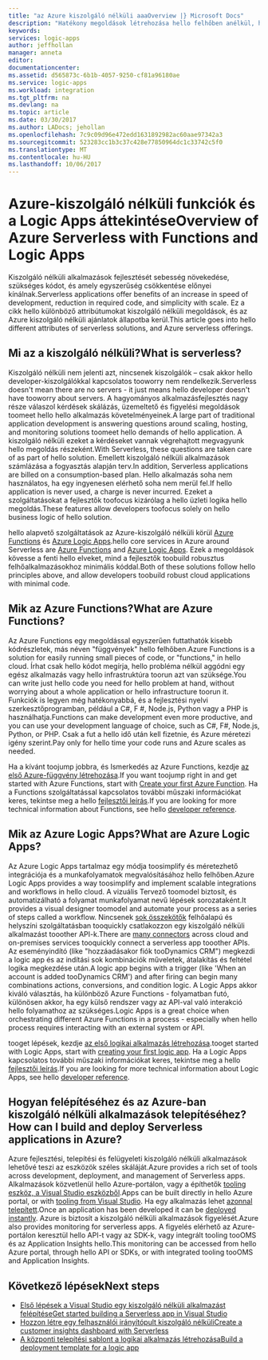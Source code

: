 ```yaml
---
title: "az Azure kiszolgáló nélküli aaaOverview |} Microsoft Docs"
description: "Hatékony megoldások létrehozása hello felhőben anélkül, hogy az infrastruktúrával kapcsolatos toothink."
keywords: 
services: logic-apps
author: jeffhollan
manager: anneta
editor: 
documentationcenter: 
ms.assetid: d565873c-6b1b-4057-9250-cf81a96180ae
ms.service: logic-apps
ms.workload: integration
ms.tgt_pltfrm: na
ms.devlang: na
ms.topic: article
ms.date: 03/30/2017
ms.author: LADocs; jehollan
ms.openlocfilehash: 7c9c09d96e472edd1631892982ac60aae97342a3
ms.sourcegitcommit: 523283cc1b3c37c428e77850964dc1c33742c5f0
ms.translationtype: MT
ms.contentlocale: hu-HU
ms.lasthandoff: 10/06/2017
---
```

# <a name="overview-of-azure-serverless-with-functions-and-logic-apps"></a><span data-ttu-id="9bcc3-103">Azure-kiszolgáló nélküli funkciók és a Logic Apps áttekintése</span><span class="sxs-lookup"><span data-stu-id="9bcc3-103">Overview of Azure Serverless with Functions and Logic Apps</span></span>

<span data-ttu-id="9bcc3-104">Kiszolgáló nélküli alkalmazások fejlesztését sebesség növekedése, szükséges kódot, és amely egyszerűség csökkentése előnyei kínálnak.</span><span class="sxs-lookup"><span data-stu-id="9bcc3-104">Serverless applications offer benefits of an increase in speed of development, reduction in required code, and simplicity with scale.</span></span>  <span data-ttu-id="9bcc3-105">Ez a cikk hello különböző attribútumokat kiszolgáló nélküli megoldások, és az Azure kiszolgáló nélküli ajánlatok állapotba kerül.</span><span class="sxs-lookup"><span data-stu-id="9bcc3-105">This article goes into hello different attributes of serverless solutions, and Azure serverless offerings.</span></span>

## <a name="what-is-serverless"></a><span data-ttu-id="9bcc3-106">Mi az a kiszolgáló nélküli?</span><span class="sxs-lookup"><span data-stu-id="9bcc3-106">What is serverless?</span></span>

<span data-ttu-id="9bcc3-107">Kiszolgáló nélküli nem jelenti azt, nincsenek kiszolgálók – csak akkor hello developer-kiszolgálókkal kapcsolatos tooworry nem rendelkezik.</span><span class="sxs-lookup"><span data-stu-id="9bcc3-107">Serverless doesn't mean there are no servers - it just means hello developer doesn't have tooworry about servers.</span></span>  <span data-ttu-id="9bcc3-108">A hagyományos alkalmazásfejlesztés nagy része válaszol kérdések skálázás, üzemeltető és figyelési megoldások toomeet hello hello alkalmazás követelményeinek.</span><span class="sxs-lookup"><span data-stu-id="9bcc3-108">A large part of traditional application development is answering questions around scaling, hosting, and monitoring solutions toomeet hello demands of hello application.</span></span>  <span data-ttu-id="9bcc3-109">A kiszolgáló nélküli ezeket a kérdéseket vannak végrehajtott megvagyunk hello megoldás részeként.</span><span class="sxs-lookup"><span data-stu-id="9bcc3-109">With Serverless, these questions are taken care of as part of hello solution.</span></span>  <span data-ttu-id="9bcc3-110">Emellett kiszolgáló nélküli alkalmazások számlázása a fogyasztás alapján terv.</span><span class="sxs-lookup"><span data-stu-id="9bcc3-110">In addition, Serverless applications are billed on a consumption-based plan.</span></span>  <span data-ttu-id="9bcc3-111">Hello alkalmazás soha nem használatos, ha egy ingyenesen elérhető soha nem merül fel.</span><span class="sxs-lookup"><span data-stu-id="9bcc3-111">If hello application is never used, a charge is never incurred.</span></span>  <span data-ttu-id="9bcc3-112">Ezeket a szolgáltatásokat a fejlesztők toofocus kizárólag a hello üzleti logika hello megoldás.</span><span class="sxs-lookup"><span data-stu-id="9bcc3-112">These features allow developers toofocus solely on hello business logic of hello solution.</span></span>

<span data-ttu-id="9bcc3-113">hello alapvető szolgáltatások az Azure-kiszolgáló nélküli körül [Azure Functions](https://azure.microsoft.com/services/functions/) és [Azure Logic Apps](https://azure.microsoft.com/services/logic-apps/).</span><span class="sxs-lookup"><span data-stu-id="9bcc3-113">hello core services in Azure around Serverless are [Azure Functions](https://azure.microsoft.com/services/functions/) and [Azure Logic Apps](https://azure.microsoft.com/services/logic-apps/).</span></span>  <span data-ttu-id="9bcc3-114">Ezek a megoldások kövesse a fenti hello elveket, mind a fejlesztők toobuild robusztus felhőalkalmazásokhoz minimális kóddal.</span><span class="sxs-lookup"><span data-stu-id="9bcc3-114">Both of these solutions follow hello principles above, and allow developers toobuild robust cloud applications with minimal code.</span></span>

## <a name="what-are-azure-functions"></a><span data-ttu-id="9bcc3-115">Mik az Azure Functions?</span><span class="sxs-lookup"><span data-stu-id="9bcc3-115">What are Azure Functions?</span></span>

<span data-ttu-id="9bcc3-116">Az Azure Functions egy megoldással egyszerűen futtathatók kisebb kódrészletek, más néven "függvények" hello felhőben.</span><span class="sxs-lookup"><span data-stu-id="9bcc3-116">Azure Functions is a solution for easily running small pieces of code, or "functions," in hello cloud.</span></span> <span data-ttu-id="9bcc3-117">Írhat csak hello kódot megírja, hello probléma nélkül aggódni egy egész alkalmazás vagy hello infrastruktúra toorun azt van szüksége.</span><span class="sxs-lookup"><span data-stu-id="9bcc3-117">You can write just hello code you need for hello problem at hand, without worrying about a whole application or hello infrastructure toorun it.</span></span> <span data-ttu-id="9bcc3-118">Funkciók is legyen még hatékonyabbá, és a fejlesztési nyelvi szerkesztőprogramban, például a C#, F #, Node.js, Python vagy a PHP is használhatja.</span><span class="sxs-lookup"><span data-stu-id="9bcc3-118">Functions can make development even more productive, and you can use your development language of choice, such as C#, F#, Node.js, Python, or PHP.</span></span> <span data-ttu-id="9bcc3-119">Csak a fut a hello idő után kell fizetnie, és Azure méretezi igény szerint.</span><span class="sxs-lookup"><span data-stu-id="9bcc3-119">Pay only for hello time your code runs and Azure scales as needed.</span></span>

<span data-ttu-id="9bcc3-120">Ha a kívánt toojump jobbra, és Ismerkedés az Azure Functions, kezdje [az első Azure-függvény létrehozása](../azure-functions/functions-create-first-azure-function.md).</span><span class="sxs-lookup"><span data-stu-id="9bcc3-120">If you want toojump right in and get started with Azure Functions, start with [Create your first Azure Function](../azure-functions/functions-create-first-azure-function.md).</span></span> <span data-ttu-id="9bcc3-121">Ha a Functions szolgáltatással kapcsolatos további műszaki információkat keres, tekintse meg a hello [fejlesztői leírás](../azure-functions/functions-reference.md).</span><span class="sxs-lookup"><span data-stu-id="9bcc3-121">If you are looking for more technical information about Functions, see hello [developer reference](../azure-functions/functions-reference.md).</span></span>

## <a name="what-are-azure-logic-apps"></a><span data-ttu-id="9bcc3-122">Mik az Azure Logic Apps?</span><span class="sxs-lookup"><span data-stu-id="9bcc3-122">What are Azure Logic Apps?</span></span>

<span data-ttu-id="9bcc3-123">Az Azure Logic Apps tartalmaz egy módja toosimplify és méretezhető integrációja és a munkafolyamatok megvalósításához hello felhőben.</span><span class="sxs-lookup"><span data-stu-id="9bcc3-123">Azure Logic Apps provides a way toosimplify and implement scalable integrations and workflows in hello cloud.</span></span> <span data-ttu-id="9bcc3-124">A vizuális Tervező toomodel biztosít, és automatizálható a folyamat munkafolyamat nevű lépések sorozataként.</span><span class="sxs-lookup"><span data-stu-id="9bcc3-124">It provides a visual designer toomodel and automate your process as a series of steps called a workflow.</span></span>  <span data-ttu-id="9bcc3-125">Nincsenek [sok összekötők](../connectors/apis-list.md) felhőalapú és helyszíni szolgáltatásban tooquickly csatlakozzon egy kiszolgáló nélküli alkalmazást tooother API-k.</span><span class="sxs-lookup"><span data-stu-id="9bcc3-125">There are [many connectors](../connectors/apis-list.md) across cloud and on-premises services tooquickly connect a serverless app tooother APIs.</span></span>  <span data-ttu-id="9bcc3-126">Az eseményindító (like "hozzáadásakor fiók tooDynamics CRM") megkezdi a logic app és az indítási sok kombinációk műveletek, átalakítás és feltétel logika megkezdése után.</span><span class="sxs-lookup"><span data-stu-id="9bcc3-126">A logic app begins with a trigger (like 'When an account is added tooDynamics CRM') and after firing can begin many combinations actions, conversions, and condition logic.</span></span>  <span data-ttu-id="9bcc3-127">A Logic Apps akkor kiváló választás, ha különböző Azure Functions - folyamatban futó, különösen akkor, ha egy külső rendszer vagy az API-val való interakció hello folyamathoz az szükséges.</span><span class="sxs-lookup"><span data-stu-id="9bcc3-127">Logic Apps is a great choice when orchestrating different Azure Functions in a process - especially when hello process requires interacting with an external system or API.</span></span>

<span data-ttu-id="9bcc3-128">tooget lépések, kezdje [az első logikai alkalmazás létrehozása](logic-apps-create-a-logic-app.md).</span><span class="sxs-lookup"><span data-stu-id="9bcc3-128">tooget started with Logic Apps, start with [creating your first logic app](logic-apps-create-a-logic-app.md).</span></span>  <span data-ttu-id="9bcc3-129">Ha a Logic Apps kapcsolatos további műszaki információkat keres, tekintse meg a hello [fejlesztői leírás](logic-apps-workflow-actions-triggers.md).</span><span class="sxs-lookup"><span data-stu-id="9bcc3-129">If you are looking for more technical information about Logic Apps, see hello [developer reference](logic-apps-workflow-actions-triggers.md).</span></span>

## <a name="how-can-i-build-and-deploy-serverless-applications-in-azure"></a><span data-ttu-id="9bcc3-130">Hogyan felépítéséhez és az Azure-ban kiszolgáló nélküli alkalmazások telepítéséhez?</span><span class="sxs-lookup"><span data-stu-id="9bcc3-130">How can I build and deploy Serverless applications in Azure?</span></span>

<span data-ttu-id="9bcc3-131">Azure fejlesztési, telepítési és felügyeleti kiszolgáló nélküli alkalmazások lehetővé teszi az eszközök széles skáláját.</span><span class="sxs-lookup"><span data-stu-id="9bcc3-131">Azure provides a rich set of tools across development, deployment, and management of Serverless apps.</span></span>  <span data-ttu-id="9bcc3-132">Alkalmazások közvetlenül hello Azure-portálon, vagy a építhetők [tooling eszköz, a Visual Studio eszközből](logic-apps-serverless-get-started-vs.md).</span><span class="sxs-lookup"><span data-stu-id="9bcc3-132">Apps can be built directly in hello Azure portal, or with [tooling from Visual Studio](logic-apps-serverless-get-started-vs.md).</span></span>  <span data-ttu-id="9bcc3-133">Ha egy alkalmazás lehet [azonnal telepített](logic-apps-create-deploy-template.md).</span><span class="sxs-lookup"><span data-stu-id="9bcc3-133">Once an application has been developed it can be [deployed instantly](logic-apps-create-deploy-template.md).</span></span>  <span data-ttu-id="9bcc3-134">Azure is biztosít a kiszolgáló nélküli alkalmazások figyelését.</span><span class="sxs-lookup"><span data-stu-id="9bcc3-134">Azure also provides monitoring for serverless apps.</span></span>  <span data-ttu-id="9bcc3-135">A figyelés elérhető az Azure-portálon keresztül hello API-t vagy az SDK-k, vagy integrált tooling tooOMS és az Application Insights hello.</span><span class="sxs-lookup"><span data-stu-id="9bcc3-135">This monitoring can be accessed from hello Azure portal, through hello API or SDKs, or with integrated tooling tooOMS and Application Insights.</span></span>

## <a name="next-steps"></a><span data-ttu-id="9bcc3-136">Következő lépések</span><span class="sxs-lookup"><span data-stu-id="9bcc3-136">Next steps</span></span>

* [<span data-ttu-id="9bcc3-137">Első lépések a Visual Studio egy kiszolgáló nélküli alkalmazást felépítése</span><span class="sxs-lookup"><span data-stu-id="9bcc3-137">Get started building a Serverless app in Visual Studio</span></span>](logic-apps-serverless-get-started-vs.md)
* [<span data-ttu-id="9bcc3-138">Hozzon létre egy felhasználói irányítópult kiszolgáló nélküli</span><span class="sxs-lookup"><span data-stu-id="9bcc3-138">Create a customer insights dashboard with Serverless</span></span>](logic-apps-scenario-social-serverless.md)
* [<span data-ttu-id="9bcc3-139">A központi telepítési sablont a logikai alkalmazás létrehozása</span><span class="sxs-lookup"><span data-stu-id="9bcc3-139">Build a deployment template for a logic app</span></span>](logic-apps-create-deploy-template.md)